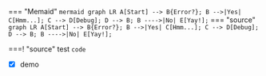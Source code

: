 === "Memaid"
	``` mermaid
	graph LR
	  A[Start] --> B{Error?};
	  B -->|Yes| C[Hmm...];
	  C --> D[Debug];
	  D --> B;
	  B ---->|No| E[Yay!];
	```
=== "source"
	```
	graph LR
	  A[Start] --> B{Error?};
	  B -->|Yes| C[Hmm...];
	  C --> D[Debug];
	  D --> B;
	  B ---->|No| E[Yay!];
	```
	
===! "source"
	test
	```
	code
	```
	

- [x] demo